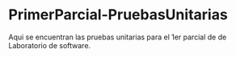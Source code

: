 # PrimerParcial-PruebasUnitarias
Aqui se encuentran las pruebas unitarias para el 1er parcial de de Laboratorio de software.
